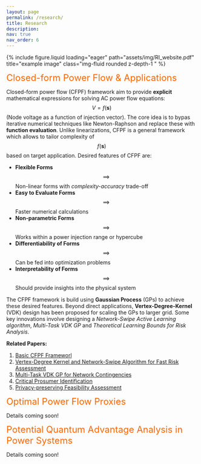 ```yaml
---
layout: page
permalink: /research/
title: Research
description: 
nav: true
nav_order: 6
---
```


<div class="row justify-content-center">
    <div class="col-sm mt-3 mt-md-0 text-center">
        {% include figure.liquid loading="eager" path="assets/img/RI_website.pdf" title="example image" class="img-fluid rounded z-depth-1 " %}
    </div>
</div>


<span style="color: #ff6600; font-size: 24px;">Closed-form Power Flow & Applications</span>

Closed-form power flow (CFPF) framework aim to provide **explicit** mathematical expressions for solving AC power flow equations: $$V = f(\mathbf{s})$$ (Node voltage as a function of injection vector). The core idea is to bypas iterative numerical techniques like Newton-Raphson and replace these with **function evaluation**. Unlike linearizations, CFPF is a general framework which allows to tailor complexity of $$f(\mathbf{s})$$ based on target application. Desired features of CFPF are:

- **Flexible Forms** $$\implies$$ Non-linear forms with *complexity-accuracy* trade-off
- **Easy to Evaluate Forms** $$\implies$$ Faster numerical calculations
- **Non-parametric Forms** $$\implies$$ Works within a power injection range or hypercube
- **Differentiability of Forms** $$\implies$$ Can be fed into optimization problems
- **Interpretability of Forms** $$\implies$$ Should provide insights into the physical system

The CFPF framework is build using **Gaussian Process** (GPs) to achieve these desired features. Beyond direct applications, **Vertex-Degree-Kernel** (VDK) design has been proposed for scaling the GPs to larger grid. Some key innovations involve designing a  *Network-Swipe Active Learning algorithm*, *Multi-Task VDK GP* and *Theoretical Learning Bounds for Risk Analysis*.

**Related Papers:** 
1) [Basic CFPF Frameworl](https://drive.google.com/file/d/1GfyVgx-ca9QEpgm7mg8yHzbKsYY3ifnE/view)
2) [Vertex-Degree Kernel and Network-Swipe Algorithm for Fast Risk Assessment](https://arxiv.org/abs/2308.07867)
3) [Multi-Task VDK GP for Network Contingencies](https://arxiv.org/abs/2310.00763)
4) [Critical Prosumer Identification](https://dr.ntu.edu.sg/bitstream/10356/170911/2/Locating%20Critical%20Prosumers%20in%20P2P%20Dominant%20Grids%20Using%20State-Sensitivity%20Function.pdf)
5) [Privacy-preserving Feasibility Assessment](https://www.researchgate.net/profile/Parikshit-Pareek-2/publication/358660003_Privacy-Preserving_Feasibility_Assessment_for_P2P_Energy_Trading_and_Storage_Integration/links/62207ee1e474e407ea1e1e6e/Privacy-Preserving-Feasibility-Assessment-for-P2P-Energy-Trading-and-Storage-Integration.pdf)



<span style="color: #ff6600; font-size: 24px;">Optimal Power Flow Proxies</span>

Details coming soon!

<span style="color: #ff6600; font-size: 24px;">Potential Quantum Advantage Analysis in Power Systems</span>

Details coming soon!